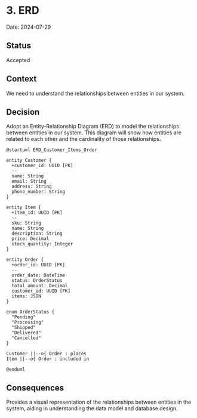 # 3. ERD

Date: 2024-07-29

## Status

Accepted

## Context

We need to understand the relationships between entities in our system.

## Decision

Adopt an Entity-Relationship Diagram (ERD) to model the relationships between entities in our system. 
This diagram will show how entities are related to each other and the cardinality of those relationships.

```plantuml
@startuml ERD_Customer_Items_Order

entity Customer {
  +customer_id: UUID [PK]
  --
  name: String
  email: String
  address: String
  phone_number: String
}

entity Item {
  +item_id: UUID [PK]
  --
  sku: String
  name: String
  description: String
  price: Decimal
  stock_quantity: Integer
}

entity Order {
  +order_id: UUID [PK]
  --
  order_date: DateTime
  status: OrderStatus
  total_amount: Decimal
  customer_id: UUID [FK]
  items: JSON
}

enum OrderStatus {
  "Pending"
  "Processing"
  "Shipped"
  "Delivered"
  "Cancelled"
}

Customer ||--o{ Order : places
Item ||--o{ Order : included in

@enduml
```

## Consequences

Provides a visual representation of the relationships between entities in the system, aiding in understanding the data model and database design.
